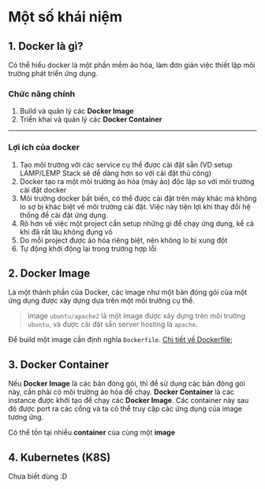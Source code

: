 # Một số khái niệm

## 1. Docker là gì?

Có thể hiểu docker là một phần mềm ảo hóa, làm đơn giản việc thiết lập môi trường phát triển ứng dụng.

### Chức năng chính
1. Build và quản lý các **Docker Image**
2. Triển khai và quản lý các **Docker Container**

---

### Lợi ích của docker
1. Tạo môi trường với các service cụ thể được cài đặt sẵn (VD setup LAMP/LEMP Stack sẽ dễ dàng hơn so với cài đặt thủ công)
2. Docker tạo ra một môi trường ảo hóa (máy ảo) độc lập so với môi trường cài đặt docker
3. Môi trường docker bất biến, có thể được cài đặt trên máy khác mà không lo sợ bị khác biệt về môi trường cài đặt. Việc này tiện lợi khi thay đổi hệ thống để cài đặt ứng dụng.
4. Rõ hơn về việc một project cần setup những gì để chạy ứng dụng, kể cả khi đã rất lâu không đụng vô
5. Do mỗi project được ảo hóa riêng biệt, nên không lo bị xung đột
6. Tự động khởi động lại trong trường hợp lỗi

## 2. Docker Image

Là một thành phần của Docker, các image như một bản đóng gói của một ứng dụng được xây dựng dựa trên một môi trường cụ thể.

> Image `ubuntu/apache2` là một image được xây dựng trên môi trường `ubuntu`, và được cài đặt sẵn server hosting là `apache`.

Để build một image cần định nghĩa `Dockerfile`. [Chi tiết về Dockerfile](./2__cau-truc-dockerfile.md);

## 3. Docker Container
Nếu **Docker Image** là các bản đóng gói, thì để sử dụng các bản đóng gói này, cần phải có môi trường ảo hóa để chạy. **Docker Container** là các instance được khởi tạo để chạy các **Docker Image**. Các container này sau đó được port ra các cổng và ta có thể truy cập các ứng dụng của image tương ứng.

Có thể tồn tại nhiều **container** của cùng một **image**

## 4. Kubernetes (K8S)
Chưa biết dùng :D